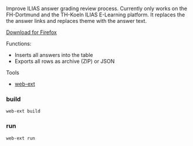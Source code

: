 Improve ILIAS answer grading review process. Currently only works on the FH-Dortmund and the TH-Koeln ILIAS E-Learning platform. It replaces the the answer links and replaces theme with the answer text.

[Download for Firefox](https://addons.mozilla.org/en-GB/firefox/addon/iliasreviewimprover/)

Functions:

-   Inserts all answers into the table
-   Exports all rows as archive (ZIP) or JSON

Tools

-   [web-ext](https://github.com/mozilla/web-ext)

### build

```
web-ext build
```

### run

```
web-ext run
```
